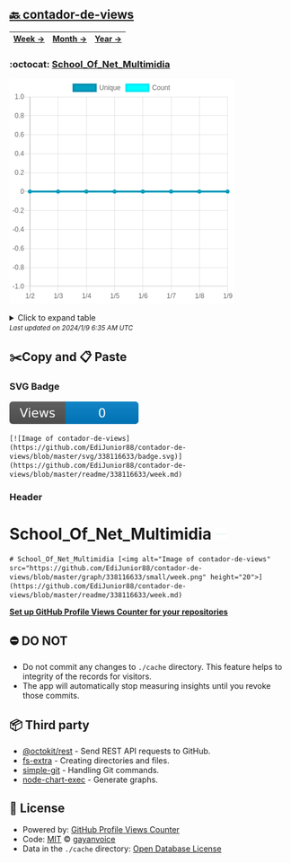 ## [🔙 contador-de-views](https://github.com/EdiJunior88/contador-de-views)
| [**Week →**](https://github.com/EdiJunior88/contador-de-views/blob/master/readme/338116633/week.md) | [**Month →**](https://github.com/EdiJunior88/contador-de-views/blob/master/readme/338116633/month.md) | [**Year →**](https://github.com/EdiJunior88/contador-de-views/blob/master/readme/338116633/year.md) |
| ---- | ---- | ----- |
### :octocat: [School_Of_Net_Multimidia](https://github.com/EdiJunior88/School_Of_Net_Multimidia)
![Image of contador-de-views](https://github.com/EdiJunior88/contador-de-views/blob/master/graph/338116633/large/week.png)

<details>
	<summary>Click to expand table</summary>
	<h2>:calendar: Week Page Views Table</h2>
<table>
	<tr>
		<th>
			Last Updated
		</th>
		<th>
			Unique
		</th>
		<th>
			Count
		</th>
	</tr>
	<tr>
		<td>
			<code>2024/1/9</code>
		</td>
		<td>
			<code>0</code>
		</td>
		<td>
			<code>0</code>
		</td>
	</tr>
	<tr>
		<td>
			<code>2024/1/8</code>
		</td>
		<td>
			<code>0</code>
		</td>
		<td>
			<code>0</code>
		</td>
	</tr>
	<tr>
		<td>
			<code>2024/1/7</code>
		</td>
		<td>
			<code>0</code>
		</td>
		<td>
			<code>0</code>
		</td>
	</tr>
	<tr>
		<td>
			<code>2024/1/6</code>
		</td>
		<td>
			<code>0</code>
		</td>
		<td>
			<code>0</code>
		</td>
	</tr>
	<tr>
		<td>
			<code>2024/1/5</code>
		</td>
		<td>
			<code>0</code>
		</td>
		<td>
			<code>0</code>
		</td>
	</tr>
	<tr>
		<td>
			<code>2024/1/4</code>
		</td>
		<td>
			<code>0</code>
		</td>
		<td>
			<code>0</code>
		</td>
	</tr>
	<tr>
		<td>
			<code>2024/1/3</code>
		</td>
		<td>
			<code>0</code>
		</td>
		<td>
			<code>0</code>
		</td>
	</tr>
	<tr>
		<td>
			<code>2024/1/2</code>
		</td>
		<td>
			<code>0</code>
		</td>
		<td>
			<code>0</code>
		</td>
	</tr>
</table>

</details>
<small><i>Last updated on 2024/1/9 6:35 AM UTC</i></small>

## ✂️Copy and 📋 Paste
### SVG Badge
[![Image of contador-de-views](https://github.com/EdiJunior88/contador-de-views/blob/master/svg/338116633/badge.svg)](https://github.com/EdiJunior88/contador-de-views/blob/master/readme/338116633/week.md)
```readme
[![Image of contador-de-views](https://github.com/EdiJunior88/contador-de-views/blob/master/svg/338116633/badge.svg)](https://github.com/EdiJunior88/contador-de-views/blob/master/readme/338116633/week.md)
```
### Header
# School_Of_Net_Multimidia [<img alt="Image of contador-de-views" src="https://github.com/EdiJunior88/contador-de-views/blob/master/graph/338116633/small/week.png" height="20">](https://github.com/EdiJunior88/contador-de-views/blob/master/readme/338116633/week.md)
```readme
# School_Of_Net_Multimidia [<img alt="Image of contador-de-views" src="https://github.com/EdiJunior88/contador-de-views/blob/master/graph/338116633/small/week.png" height="20">](https://github.com/EdiJunior88/contador-de-views/blob/master/readme/338116633/week.md)
```
[**Set up GitHub Profile Views Counter for your repositories**](https://github.com/gayanvoice/github-profile-views-counter)
## ⛔ DO NOT
- Do not commit any changes to `./cache` directory. This feature helps to integrity of the records for visitors.
- The app will automatically stop measuring insights until you revoke those commits.
## 📦 Third party

- [@octokit/rest](https://www.npmjs.com/package/@octokit/rest) - Send REST API requests to GitHub.
- [fs-extra](https://www.npmjs.com/package/fs-extra) - Creating directories and files.
- [simple-git](https://www.npmjs.com/package/simple-git) - Handling Git commands.
- [node-chart-exec](https://www.npmjs.com/package/node-chart-exec) - Generate graphs.
## 📄 License
- Powered by: [GitHub Profile Views Counter](https://github.com/gayanvoice/github-profile-views-counter)
- Code: [MIT](./LICENSE) © [gayanvoice](https://github.com/gayanvoice/github-profile-views-counter)
- Data in the `./cache` directory: [Open Database License](https://opendatacommons.org/licenses/odbl/1-0/)